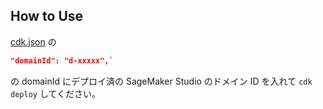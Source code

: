 ## How to Use
[cdk.json](./cdk.json) の 

```json
"domainId": "d-xxxxx",`
```

の domainId にデプロイ済の SageMaker Studio のドメイン ID を入れて `cdk deploy` してください。